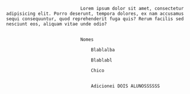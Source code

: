 								Lorem ipsum dolor sit amet, consectetur adipisicing elit. Porro deserunt, tempora dolores, ex nam accusamus sequi consequuntur, quod reprehenderit fuga quis? Rerum facilis sed nesciunt eos, aliquam vitae unde odio?


								Nomes

									Blablalba

									Blablabl

									Chico


									Adicionei DOIS ALUNOSSSSSS